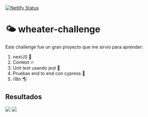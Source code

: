 [![Netlify Status](https://api.netlify.com/api/v1/badges/c1ed75ff-48a7-4e08-9ba6-28100297a583/deploy-status)](https://app.netlify.com/sites/hackaton-wheater-rapidapi/deploys)

# 🌤 wheater-challenge

Este challenge fue un gran proyecto que me sirvio para aprender:

1. nextJS 🚀
2. Context 🔥
3. Unit test usando jest 🧪
4. Pruebas end to end con cypress 🤯
5. i18n 🌎

## Resultados

![](https://raw.githubusercontent.com/RafaelLozano/wheater-hackaton/main/public/wheater-sc.png)
![](https://raw.githubusercontent.com/RafaelLozano/wheater-hackaton/main/public/wheater-config-sc.png)
